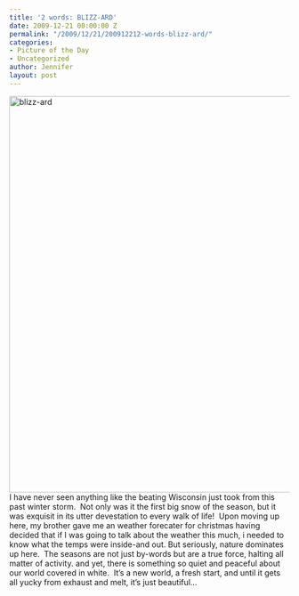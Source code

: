```yaml
---
title: '2 words: BLIZZ-ARD'
date: 2009-12-21 00:00:00 Z
permalink: "/2009/12/21/200912212-words-blizz-ard/"
categories:
- Picture of the Day
- Uncategorized
author: Jennifer
layout: post
---
```


<img title="blizz-ard" height="713" alt="blizz-ard" width="950" class="alignleft size-full wp-image-577" src="http://static.squarespace.com/static/50db6bb3e4b015296cd43789/50dfa5b1e4b0dc6320e0b5ea/50dfa5b2e4b0dc6320e0b756/1261380962000/?format=original" />I have never seen anything like the beating Wisconsin just took from this past winter storm.  Not only was it the first big snow of the season, but it was exquisit in its utter devestation to every walk of life!  Upon moving up here, my brother gave me an weather forecater for christmas having decided that if I was going to talk about the weather this much, i needed to know what the temps were inside-and out. But seriously, nature dominates up here.  The seasons are not just by-words but are a true force, halting all matter of activity. and yet, there is something so quiet and peaceful about our world covered in white.  It&#8217;s a new world, a fresh start, and until it gets all yucky from exhaust and melt, it&#8217;s just beautiful&#8230;
